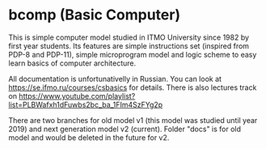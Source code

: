 # bcomp (Basic Computer)

This is simple computer model studied in ITMO University since 1982 by first year students.
Its features are simple instructions set (inspired from PDP-8 and PDP-11), simple microprogram model and logic scheme to
easy learn basics of computer architecture.

All documentation is unfortunativelly in Russian. You can look at https://se.ifmo.ru/courses/csbasics for details.
There is also lectures track on https://www.youtube.com/playlist?list=PLBWafxh1dFuwbs2bc_ba_1FIm4SzFYg2p

There are two branches for old model v1 (this model was studied until year 2019) and next generation model v2 (current).
Folder "docs" is for old model and would be deleted in the future for v2. 
